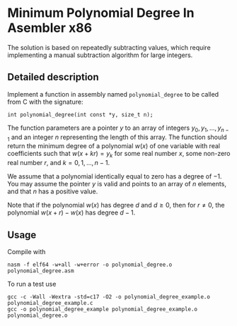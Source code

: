 # Minimum Polynomial Degree In Asembler x86

The solution is based on repeatedly subtracting values, which require implementing a manual subtraction algorithm for large integers.

## Detailed description

Implement a function in assembly named `polynomial_degree` to be called from C with the signature:
```
int polynomial_degree(int const *y, size_t n);
```
The function parameters are a pointer $y$ to an array of integers $y_{0}, y_{1}, ..., y_{n - 1}$ and an integer $n$ representing the length of this array. The function should return the minimum degree of a polynomial $w(x)$ of one variable with real coefficients such that $w(x + kr) = y_{k}$ for some real number $x$, some non-zero real number $r$, and $k = 0, 1, ..., n - 1$.

We assume that a polynomial identically equal to zero has a degree of $-1$. You may assume the pointer $y$ is valid and points to an array of $n$ elements, and that $n$ has a positive value.

Note that if the polynomial $w(x)$ has degree $d$ and $d \geq 0$, then for $r \neq 0$, the polynomial $w(x + r) − w(x)$ has degree $d - 1$.

## Usage
Compile with
```
nasm -f elf64 -w+all -w+error -o polynomial_degree.o polynomial_degree.asm
```
To run a test use
```
gcc -c -Wall -Wextra -std=c17 -O2 -o polynomial_degree_example.o polynomial_degree_example.c
gcc -o polynomial_degree_example polynomial_degree_example.o polynomial_degree.o
```
